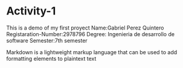 # Activity-1
This is a demo of my first proyect 
Name:Gabriel Perez Quintero 
Registaration-Number:2978796 
Degree: Ingenieria de desarrollo de software 
Semester:7th semester 

Markdown is a lightweight markup language that can be used to add formatting elements to plaintext text


